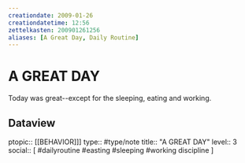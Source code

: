```yaml
---
creationdate: 2009-01-26
creationdatetime: 12:56
zettelkasten: 200901261256
aliases: [A Great Day, Daily Routine]
---
```

# A GREAT DAY
Today was great--except for the sleeping, eating and working.

## Dataview
ptopic:: [[BEHAVIOR]]]
type:: #type/note
title:: "A GREAT DAY"
level:: 3
social:: [ #dailyroutine #easting #sleeping #working discipline ]